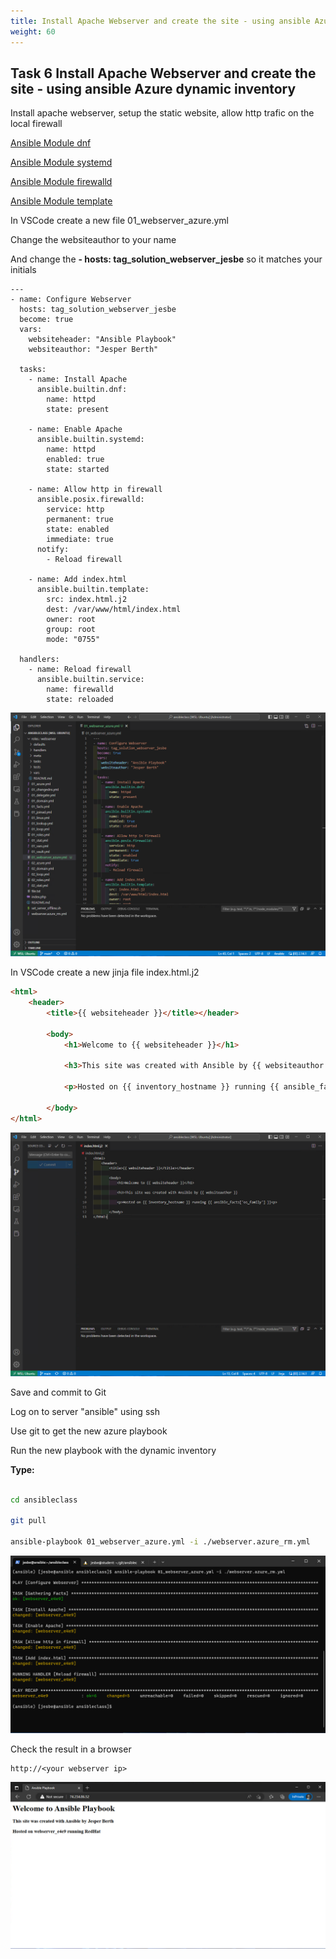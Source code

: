 ```yaml
---
title: Install Apache Webserver and create the site - using ansible Azure dynamic inventory
weight: 60
---
```


## Task 6 Install Apache Webserver and create the site - using ansible Azure dynamic inventory

Install apache webserver, setup the static website, allow http trafic on the local firewall

[Ansible Module dnf](https://docs.ansible.com/ansible/latest/modules/dnf_module.html)

[Ansible Module systemd](https://docs.ansible.com/ansible/latest/modules/systemd_module.html)

[Ansible Module firewalld](https://docs.ansible.com/ansible/latest/modules/firewalld_module.html)

[Ansible Module template](https://docs.ansible.com/ansible/latest/modules/template_module.html)

In VSCode create a new file 01_webserver_azure.yml

Change the websiteauthor to your name

And change the **- hosts: tag_solution_webserver_jesbe** so it matches your initials

```ansible
---
- name: Configure Webserver
  hosts: tag_solution_webserver_jesbe
  become: true
  vars:
    websiteheader: "Ansible Playbook"
    websiteauthor: "Jesper Berth"

  tasks:
    - name: Install Apache
      ansible.builtin.dnf:
        name: httpd
        state: present

    - name: Enable Apache
      ansible.builtin.systemd:
        name: httpd
        enabled: true
        state: started

    - name: Allow http in firewall
      ansible.posix.firewalld:
        service: http
        permanent: true
        state: enabled
        immediate: true
      notify:
        - Reload firewall

    - name: Add index.html
      ansible.builtin.template:
        src: index.html.j2
        dest: /var/www/html/index.html
        owner: root
        group: root
        mode: "0755"

  handlers:
    - name: Reload firewall
      ansible.builtin.service:
        name: firewalld
        state: reloaded

```

![Alt text](images/021_webserver_playbook.png?raw=true "azure install httpd playbook")

In VSCode create a new jinja file index.html.j2

```html
<html>
    <header>
        <title>{{ websiteheader }}</title></header>

        <body>
            <h1>Welcome to {{ websiteheader }}</h1>

            <h3>This site was created with Ansible by {{ websiteauthor }}

            <p>Hosted on {{ inventory_hostname }} running {{ ansible_facts['os_family'] }}<p>

        </body>
</html>
```

![Alt text](images/022_webserver_template.png?raw=true "azure template")

Save and commit to Git

Log on to server "ansible" using ssh

Use git to get the new azure playbook

Run the new playbook with the dynamic inventory

**Type:**

```bash

cd ansibleclass

git pull

ansible-playbook 01_webserver_azure.yml -i ./webserver.azure_rm.yml

```

![Alt text](images/023_webserver_run.png?raw=true "webserver playbook run")

Check the result in a browser

```code
http://<your webserver ip>
```

![Alt text](images/024_webserver_site.png?raw=true "webserver site")
